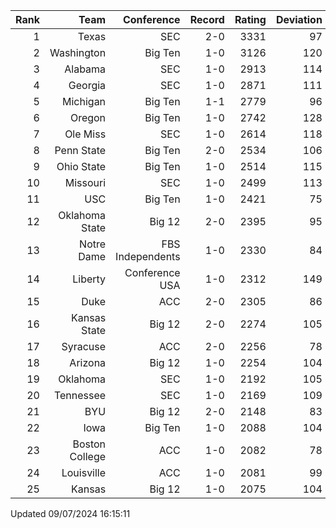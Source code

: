 | Rank  | Team                 | Conference           | Record   | Rating | Deviation |
| ---:  | ---:                 | ---:                 | ---:     | ---:   | ---:      |
| 1     | Texas                | SEC                  | 2-0      | 3331   | 97        |
| 2     | Washington           | Big Ten              | 1-0      | 3126   | 120       |
| 3     | Alabama              | SEC                  | 1-0      | 2913   | 114       |
| 4     | Georgia              | SEC                  | 1-0      | 2871   | 111       |
| 5     | Michigan             | Big Ten              | 1-1      | 2779   | 96        |
| 6     | Oregon               | Big Ten              | 1-0      | 2742   | 128       |
| 7     | Ole Miss             | SEC                  | 1-0      | 2614   | 118       |
| 8     | Penn State           | Big Ten              | 2-0      | 2534   | 106       |
| 9     | Ohio State           | Big Ten              | 1-0      | 2514   | 115       |
| 10    | Missouri             | SEC                  | 1-0      | 2499   | 113       |
| 11    | USC                  | Big Ten              | 1-0      | 2421   | 75        |
| 12    | Oklahoma State       | Big 12               | 2-0      | 2395   | 95        |
| 13    | Notre Dame           | FBS Independents     | 1-0      | 2330   | 84        |
| 14    | Liberty              | Conference USA       | 1-0      | 2312   | 149       |
| 15    | Duke                 | ACC                  | 2-0      | 2305   | 86        |
| 16    | Kansas State         | Big 12               | 2-0      | 2274   | 105       |
| 17    | Syracuse             | ACC                  | 2-0      | 2256   | 78        |
| 18    | Arizona              | Big 12               | 1-0      | 2254   | 104       |
| 19    | Oklahoma             | SEC                  | 1-0      | 2192   | 105       |
| 20    | Tennessee            | SEC                  | 1-0      | 2169   | 109       |
| 21    | BYU                  | Big 12               | 2-0      | 2148   | 83        |
| 22    | Iowa                 | Big Ten              | 1-0      | 2088   | 104       |
| 23    | Boston College       | ACC                  | 1-0      | 2082   | 78        |
| 24    | Louisville           | ACC                  | 1-0      | 2081   | 99        |
| 25    | Kansas               | Big 12               | 1-0      | 2075   | 104       |

Updated 09/07/2024 16:15:11
